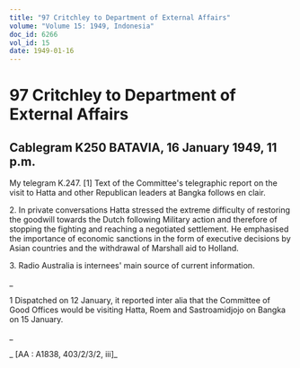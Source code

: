 ```yaml
---
title: "97 Critchley to Department of External Affairs"
volume: "Volume 15: 1949, Indonesia"
doc_id: 6266
vol_id: 15
date: 1949-01-16
---
```


# 97 Critchley to Department of External Affairs

## Cablegram K250 BATAVIA, 16 January 1949, 11 p.m.

My telegram K.247. [1] Text of the Committee's telegraphic report on the visit to Hatta and other Republican leaders at Bangka follows en clair.

2\. In private conversations Hatta stressed the extreme difficulty of restoring the goodwill towards the Dutch following Military action and therefore of stopping the fighting and reaching a negotiated settlement. He emphasised the importance of economic sanctions in the form of executive decisions by Asian countries and the withdrawal of Marshall aid to Holland.

3\. Radio Australia is internees' main source of current information.

_

1 Dispatched on 12 January, it reported inter alia that the Committee of Good Offices would be visiting Hatta, Roem and Sastroamidjojo on Bangka on 15 January.

_

_ [AA : A1838, 403/2/3/2, iii]_
